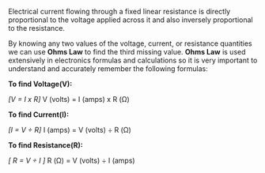 Electrical current flowing through a fixed linear resistance is directly proportional to the voltage applied across it and also inversely proportional to the resistance.

By knowing any two values of the voltage, current, or resistance quantities we can use **Ohms Law** to find the third missing value. **Ohms Law** is used extensively in electronics formulas and calculations so it is very important to understand and accurately remember the following formulas:

**To find Voltage(V):**

*[V = I x R]*       V (volts) = I (amps) x R (Ω)

**To find Current(I):**

*[I = V ÷ R]*       I (amps) = V (volts) ÷ R (Ω)

**To find Resistance(R):**

*[ R = V ÷ I ]*     R (Ω) = V (volts) ÷ I (amps)